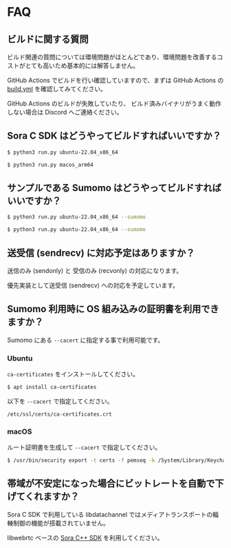 # FAQ

## ビルドに関する質問

ビルド関連の質問については環境問題がほとんどであり、環境問題を改善するコストがとても高いため基本的には解答しません。

GitHub Actions でビルドを行い確認していますので、まずは GitHub Actions の [build.yml](https://github.com/shiguredo/sora-c-sdk/blob/develop/.github/workflows/build.yml) を確認してみてください。

GitHub Actions のビルドが失敗していたり、
ビルド済みバイナリがうまく動作しない場合は Discord へご連絡ください。

## Sora C SDK はどうやってビルドすればいいですか？

```bash
$ python3 run.py ubuntu-22.04_x86_64
```

```bash
$ python3 run.py macos_arm64
```

## サンプルである Sumomo はどうやってビルドすればいいですか？

```bash
$ python3 run.py ubuntu-22.04_x86_64 --sumomo
```

```bash
$ python3 run.py ubuntu-22.04_x86_64 --sumomo
```

## 送受信 (sendrecv) に対応予定はありますか？

送信のみ (sendonly) と 受信のみ (recvonly) の対応になります。

優先実装として送受信 (sendrecv) への対応を予定しています。

## Sumomo 利用時に OS 組み込みの証明書を利用できますか？

Sumomo にある `--cacert` に指定する事で利用可能です。

### Ubuntu

`ca-certificates` をインストールしてください。

```bash
$ apt install ca-certificates
```

以下を `--cacert` で指定してください。

`/etc/ssl/certs/ca-certificates.crt`

### macOS

ルート証明書を生成して `--cacert` で指定してください。

```bash
$ /usr/bin/security export -t certs -f pemseq -k /System/Library/Keychains/SystemRootCertificates.keychain > cacert.pem
```

## 帯域が不安定になった場合にビットレートを自動で下げてくれますか？

Sora C SDK で利用している libdatachannel ではメディアトランスポートの輻輳制御の機能が搭載されていません。

libwebrtc ベースの [Sora C++ SDK](https://github.com/shiguredo/sora-cpp-sdk) を利用してください。
